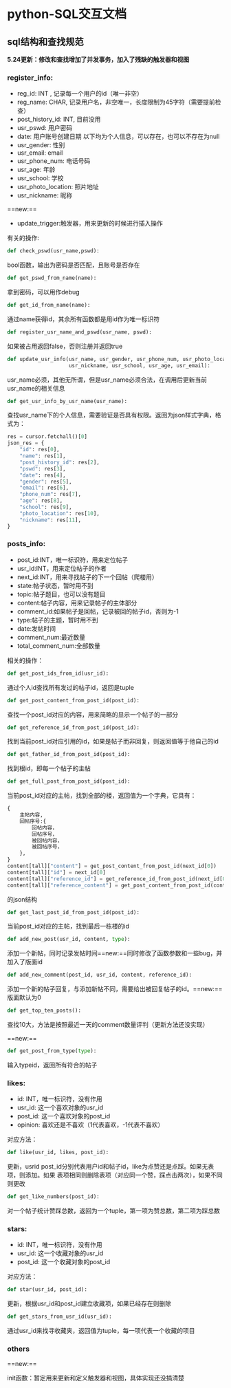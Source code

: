 # python-SQL交互文档
## sql结构和查找规范

**5.24更新：修改和查找增加了并发事务，加入了残缺的触发器和视图**

### register_info:
* reg_id: INT , 记录每一个用户的id（唯一非空）
* reg_name: CHAR, 记录用户名，非空唯一，长度限制为45字符（需要提前检查）
* post_history_id: INT, 目前没用
* usr_pswd: 用户密码
* date: 用户账号创建日期
以下均为个人信息，可以存在，也可以不存在为null
* usr_gender: 性别
* usr_email: email
* usr_phone_num: 电话号码
* usr_age: 年龄
* usr_school: 学校
* usr_photo_location: 照片地址
* usr_nickname: 昵称

==new:==

* update_trigger:触发器，用来更新的时候进行插入操作

有关的操作:
```python
def check_pswd(usr_name,pswd):
```
bool函数，输出为密码是否匹配，且账号是否存在
```python
def get_pswd_from_name(name):
```
拿到密码，可以用作debug
```python
def get_id_from_name(name):
```
通过name获得id，其余所有函数都是用id作为唯一标识符
```python
def register_usr_name_and_pswd(usr_name, pswd):
```
如果被占用返回false，否则注册并返回true
```python
def update_usr_info(usr_name, usr_gender, usr_phone_num, usr_photo_location, 
                    usr_nickname, usr_school, usr_age, usr_email):
```
usr_name必须，其他无所谓，但是usr_name必须合法，在调用后更新当前usr_name的相关信息
```python
def get_usr_info_by_usr_name(usr_name):
```
查找usr_name下的个人信息，需要验证是否具有权限。返回为json样式字典，格式为：
```python
res = cursor.fetchall()[0]
json_res = {
    "id": res[0],
    "name": res[1],
    "post_history_id": res[2],
    "pswd": res[3],
    "date": res[4],
    "gender": res[5],
    "email": res[6],
    "phone_num": res[7],
    "age": res[8],
    "school": res[9],
    "photo_location": res[10],
    "nickname": res[11],
}
```

### posts_info:
* post_id:INT，唯一标识符，用来定位帖子
* usr_id:INT，用来定位帖子的作者
* next_id:INT，用来寻找帖子的下一个回帖（爬楼用）
* state:帖子状态，暂时用不到
* topic:帖子题目，也可以没有题目
* content:帖子内容，用来记录帖子的主体部分
* comment_id:如果帖子是回帖，记录被回的帖子id，否则为-1
* type:帖子的主题，暂时用不到
* date:发帖时间
* comment_num:最近数量
* total_comment_num:全部数量

相关的操作：
```python
def get_post_ids_from_id(usr_id):
```
通过个人id查找所有发过的帖子id，返回是tuple
```python
def get_post_content_from_post_id(post_id):
```
查找一个post_id对应的内容，用来简略的显示一个帖子的一部分

```python
def get_reference_id_from_post_id(post_id):
```
找到当前post_id对应引用的id，如果是帖子而非回复，则返回值等于他自己的id
```python
def get_father_id_from_post_id(post_id):
```
找到根id，即每一个帖子的主帖
```python
def get_full_post_from_post_id(post_id):
```
当前post_id对应的主帖，找到全部的楼，返回值为一个字典，它具有：
```python
{
    主帖内容,
    回帖序号:{
        回帖内容，
        回帖序号，
        被回帖内容，
        被回帖序号，
    },
}
content[tall]["content"] = get_post_content_from_post_id(next_id[0])
content[tall]["id"] = next_id[0]
content[tall]["reference_id"] = get_reference_id_from_post_id(next_id[0])
content[tall]["reference_content"] = get_post_content_from_post_id(content[tall]["reference_id"])
```
的json结构
```python
def get_last_post_id_from_post_id(post_id):
```
当前post_id对应的主帖，找到最后一栋楼的id
```python
def add_new_post(usr_id, content, type):
```
添加一个新帖，同时记录发帖时间==new:==同时修改了函数参数和一些bug，并加入了版面id
```python
def add_new_comment(post_id, usr_id, content, reference_id):
```
添加一个新的帖子回复，与添加新帖不同，需要给出被回复帖子的id。==new:==版面默认为0
```python
def get_top_ten_posts():
```
查找10大，方法是按照最近一天的comment数量评判（更新方法还没实现）

==new:==

```python
def get_post_from_type(type):
```

输入typeid，返回所有符合的帖子

### likes:
* id: INT，唯一标识符，没有作用
* usr_id: 这一个喜欢对象的usr_id
* post_id: 这一个喜欢对象的post_id
* opinion: 喜欢还是不喜欢（1代表喜欢，-1代表不喜欢）

对应方法：
```python
def like(usr_id, likes, post_id):
```
更新，usrid post_id分别代表用户id和帖子id，like为点赞还是点踩。如果无表项，则添加。如果
表项相同则删除表项（对应同一个赞，踩点击两次），如果不同则更改

```python
def get_like_numbers(post_id):
```
对一个帖子统计赞踩总数，返回为一个tuple，第一项为赞总数，第二项为踩总数

### stars:
* id: INT，唯一标识符，没有作用
* usr_id: 这一个收藏对象的usr_id
* post_id: 这一个收藏对象的post_id

对应方法：
```python
def star(usr_id, post_id):
```
更新，根据usr_id和post_id建立收藏项，如果已经存在则删除

```python
def get_stars_from_usr_id(usr_id):
```
通过usr_id来找寻收藏夹，返回值为tuple，每一项代表一个收藏的项目

### others

==new:==

init函数：暂定用来更新和定义触发器和视图，具体实现还没搞清楚

